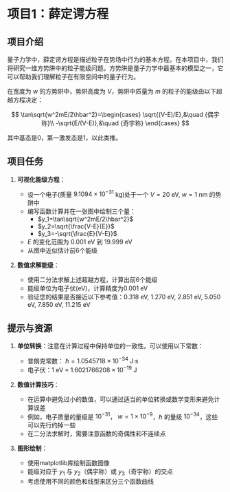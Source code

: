 # 项目1：薛定谔方程

## 项目介绍

量子力学中，薛定谔方程是描述粒子在势场中行为的基本方程。在本项目中，我们将研究一维方势阱中的粒子能级问题。方势阱是量子力学中最基本的模型之一，它可以帮助我们理解粒子在有限空间中的量子行为。

在宽度为 $w$ 的方势阱中，势阱高度为 $V$，势阱中质量为 $m$ 的粒子的能级由以下超越方程决定：

$$
\tan\sqrt{w^2mE/2\hbar^2}=\begin{cases}
\sqrt{(V-E)/E},&\quad {偶宇称}\\
-\sqrt{E/(V-E)},&\quad {奇宇称}
\end{cases}
$$

其中基态是0，第一激发态是1，以此类推。

## 项目任务

1. **可视化能级方程**：
   - 设一个电子(质量 $9.1094\times10^{-31}$ kg)处于一个 $V=20$ eV, $w=1$ nm 的势阱中
   - 编写函数计算并在一张图中绘制三个量：
     - $y_1=\tan\sqrt{w^2mE/2\hbar^2}$
     - $y_2=\sqrt{\frac{V-E}{E}}$
     - $y_3=-\sqrt{\frac{E}{V-E}}$
   - $E$ 的变化范围为 0.001 eV 到 19.999 eV
   - 从图中近似估计前6个能级

2. **数值求解能级**：
   - 使用二分法求解上述超越方程，计算出前6个能级
   - 能级单位为电子伏(eV)，计算精度为0.001 eV
   - 验证您的结果是否接近以下参考值：0.318 eV, 1.270 eV, 2.851 eV, 5.050 eV, 7.850 eV, 11.215 eV

## 提示与资源

1. **单位转换**：注意在计算过程中保持单位的一致性。可以使用以下常数：
   - 普朗克常数： $\hbar = 1.0545718 \times 10^{-34}$ J·s
   - 电子伏：1 eV = $1.6021766208 \times 10^{-19}$ J

2. **数值计算技巧**：
   - 在运算中避免过小的数值，可以通过适当的单位转换或数学变形来避免计算误差
   - 例如，电子质量的量级是 $10^{-31}$， $w=1\times10^{-9}$，$\hbar$ 的量级 $10^{-34}$，这些可以先行约掉一些
   - 在二分法求解时，需要注意函数的奇偶性和不连续点

3. **图形绘制**：
   - 使用matplotlib库绘制函数图像
   - 能级对应于 $y_1$ 与 $y_2$（偶宇称）或 $y_3$（奇宇称）的交点
   - 考虑使用不同的颜色和线型来区分三个函数曲线
